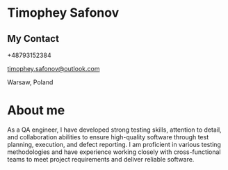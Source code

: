 # **Timophey Safonov**
## My Contact
+48793152384

timophey.safonov@outlook.com

Warsaw, Poland

# About me

As a QA engineer, I have developed strong testing skills,
attention to detail, and collaboration abilities to ensure high-quality software through test planning, execution, and defect
reporting. I am proficient in various testing methodologies
and have experience working closely with cross-functional
teams to meet project requirements and deliver reliable
software.



